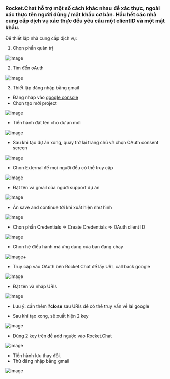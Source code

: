 ### Rocket.Chat hỗ trợ một số cách khác nhau để xác thực, ngoài xác thực tên người dùng / mật khẩu cơ bản. Hầu hết các nhà cung cấp dịch vụ xác thực đều yêu cầu một clientID và một mật khẩu.
Để thiết lập nhà cung cấp dịch vụ:
1. Chọn phần quản trị

![image](https://user-images.githubusercontent.com/59860781/138020141-e5bb9705-d266-4b65-a54f-a1264c085fe4.png)

2. Tìm đến oAuth

![image](https://user-images.githubusercontent.com/59860781/138020297-cde83115-8880-43d7-b68e-e87759235b72.png)

3. Thiết lập đăng nhập bằng gmail
- Đăng nhập vào [google console](https://console.cloud.google.com/apis/dashboard)
- Chọn tạo mới project

![image](https://user-images.githubusercontent.com/59860781/138020882-f4e90819-b017-476d-8385-1be0d51ac1d4.png)

- Tiến hành đặt tên cho dự án mới

![image](https://user-images.githubusercontent.com/59860781/138020965-57c01a61-4172-4d82-a21e-deb8be58b2d5.png)

- Sau khi tạo dự án xong, quay trở lại trang chủ và chọn OAuth consent screen

![image](https://user-images.githubusercontent.com/59860781/138021134-bd1c7b10-5d47-431f-8622-f46d2361e405.png)

- Chọn External để mọi người đều có thể truy cập

![image](https://user-images.githubusercontent.com/59860781/138021182-6db8f0f7-352b-4637-a6a3-3a434f816611.png)

- Đặt tên và gmail của người support dự án

![image](https://user-images.githubusercontent.com/59860781/138021326-379dce28-9eee-4328-a8b6-cd7f5637dc3f.png)

- Ấn save and continue tới khi xuất hiện như hình

![image](https://user-images.githubusercontent.com/59860781/138021791-6090799c-350e-4389-a9fe-f18add876933.png)

- Chọn phần Credentials => Create Credentials => OAuth client ID

![image](https://user-images.githubusercontent.com/59860781/138021881-cec12489-dc94-4cd4-a20a-0eeb40867201.png)

- Chọn hệ điều hành mà ứng dụng của bạn đang chạy

![image](https://user-images.githubusercontent.com/59860781/138021980-1dd970bf-9f42-4c4b-bacf-26d2007326b4.png)+

- Truy cập vào OAuth bên Rocket.Chat để lấy URL call back google

![image](https://user-images.githubusercontent.com/59860781/138022133-12a327c1-fe2b-49d4-8a02-a604882ec468.png)

- Đặt tên và nhập URIs

![image](https://user-images.githubusercontent.com/59860781/138022199-40850eee-c032-4c1a-aa28-4125df670640.png)

-  Lưu ý: cần thêm **?close** sau URIs để có thể truy vấn về lại google

- Sau khi tạo xong, sẽ xuất hiện 2 key

![image](https://user-images.githubusercontent.com/59860781/138022538-4f52cb91-5c12-4039-9809-2e6182e5e01c.png)

- Dùng 2 key trên để add ngược vào Rocket.Chat

![image](https://user-images.githubusercontent.com/59860781/138022586-92c5bbf6-50eb-4e31-9719-3adc59ff2216.png)

- Tiến hành lưu thay đổi.
- Thử đăng nhập bằng gmail

![image](https://user-images.githubusercontent.com/59860781/138022681-cc25a6aa-cc82-470c-82e5-886778a26595.png)


